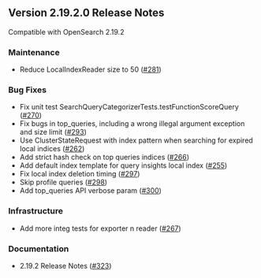 ## Version 2.19.2.0 Release Notes
Compatible with OpenSearch 2.19.2

### Maintenance
* Reduce LocalIndexReader size to 50 ([#281](https://github.com/opensearch-project/query-insights/pull/281))


### Bug Fixes
* Fix unit test SearchQueryCategorizerTests.testFunctionScoreQuery ([#270](https://github.com/opensearch-project/query-insights/pull/270))
* Fix bugs in top_queries, including a wrong illegal argument exception and size limit ([#293](https://github.com/opensearch-project/query-insights/pull/293))
* Use ClusterStateRequest with index pattern when searching for expired local indices ([#262](https://github.com/opensearch-project/query-insights/pull/262))
* Add strict hash check on top queries indices ([#266](https://github.com/opensearch-project/query-insights/pull/266))
* Add default index template for query insights local index ([#255](https://github.com/opensearch-project/query-insights/pull/255))
* Fix local index deletion timing ([#297](https://github.com/opensearch-project/query-insights/pull/297))
* Skip profile queries ([#298](https://github.com/opensearch-project/query-insights/pull/298))
* Add top_queries API verbose param ([#300](https://github.com/opensearch-project/query-insights/pull/300))


### Infrastructure
* Add more integ tests for exporter n reader ([#267](https://github.com/opensearch-project/query-insights/pull/267))


### Documentation
* 2.19.2 Release Notes ([#323](https://github.com/opensearch-project/query-insights/pull/323))
